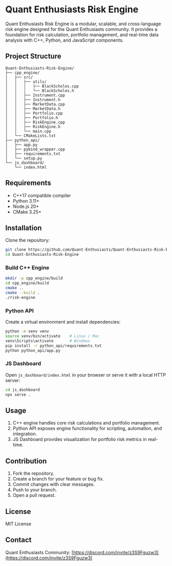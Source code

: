 # Quant Enthusiasts Risk Engine

Quant Enthusiasts Risk Engine is a modular, scalable, and cross-language risk engine designed for the Quant Enthusiasts community. It provides a foundation for risk calculation, portfolio management, and real-time data analysis with C++, Python, and JavaScript components.

## Project Structure

```
Quant-Enthusiasts-Risk-Engine/
├── cpp_engine/
│   ├── src/
│   │   ├── utils/
│   │   │   ├── BlackScholes.cpp
│   │   │   └── BlackScholes.h
│   │   ├── Instrument.cpp
│   │   ├── Instrument.h
│   │   ├── MarketData.cpp
│   │   ├── MarketData.h
│   │   ├── Portfolio.cpp
│   │   ├── Portfolio.h
│   │   ├── RiskEngine.cpp
│   │   ├── RiskEngine.h
│   │   └── main.cpp
│   └── CMakeLists.txt
├── python_api/
│   ├── app.py
│   ├── pybind_wrapper.cpp
│   ├── requirements.txt
│   └── setup.py
└── js_dashboard/
    └── index.html
```

## Requirements

* C++17 compatible compiler
* Python 3.11+
* Node.js 20+
* CMake 3.25+

## Installation

Clone the repository:

```bash
git clone https://github.com/Quant-Enthusiasts/Quant-Enthusiasts-Risk-Engine.git
cd Quant-Enthusiasts-Risk-Engine
```

### Build C++ Engine

```bash
mkdir -p cpp_engine/build
cd cpp_engine/build
cmake ..
cmake --build .
./risk-engine
```

### Python API

Create a virtual environment and install dependencies:

```bash
python -m venv venv
source venv/bin/activate    # Linux / Mac
venv\Scripts\activate       # Windows
pip install -r python_api/requirements.txt
python python_api/app.py
```

### JS Dashboard

Open `js_dashboard/index.html` in your browser or serve it with a local HTTP server:

```bash
cd js_dashboard
npx serve .
```

## Usage

1. C++ engine handles core risk calculations and portfolio management.
2. Python API exposes engine functionality for scripting, automation, and integration.
3. JS Dashboard provides visualization for portfolio risk metrics in real-time.

## Contribution

1. Fork the repository.
2. Create a branch for your feature or bug fix.
3. Commit changes with clear messages.
4. Push to your branch.
5. Open a pull request.

## License

MIT License

## Contact

Quant Enthusiasts Community: [https://discord.com/invite/z3S9Fguzw3](https://discord.com/invite/z3S9Fguzw3)
